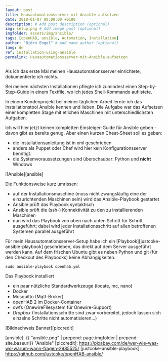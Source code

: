 ```yaml
---
layout: post
title: Hausautomationsserver mit Ansible aufsetzen
date: 2018-01-07 00:00:00 +0100
description: # Add post description (optional)
img: setup.png # Add image post (optional)
imgfolder: assets/img/ansible/
tags: [openHAB, ansible, Automation, Installation]
author: "Björn Engel" # Add name author (optional)
lang: de
ref: installation-using-ansible
permalink: Hausautomationsserver-mit-Ansible-aufsetzen
---
```

Als ich das erste Mal meinen Hausautomationsserver einrichtete, dokumentierte ich nichts.

Bei meinen nächsten Installationen pflegte ich zumindest einen Step-by-Step-Guide in einem Textfile, wo ich jedes Shell-Kommando auflistete. 

In einem Kundenprojekt bei meiner täglichen Arbeit lernte ich das Installationstool Ansible kennen und lieben. Die Aufgabe war das Aufsetzen einer kompletten Stage mit etlichen Maschinen mit unterschiedlichsten Aufgaben. 

Ich will hier jetzt keinen kompletten Einsteiger-Guide für Ansible geben - davon gibt es bereits genug. Aber einen kurzen Cheat-Sheet soll es geben:

* die Installationsanleitung ist in xml geschrieben
* anders als Puppet oder Chef wird hier kein Konfigurationsserver benötigt.
* die Systemvoraussetzungen sind überschaubar: Python und **nicht** Windows

![Ansible][ansible]

Die Funktionsweise kurz umrissen:

* auf der Installationsmaschine (muss nicht zwangsläufig eine der einzurichtenden Maschinen sein) wird das Ansible-Playbook gestartet
* Ansible prüft das Playbook syntaktisch
* Ansible prüft die (ssh-) Konnektivität zu den zu installierenden Maschinen
* nun wird das Playbook von oben nach unten Schritt für Schritt ausgeführt; dabei wird jeder Installationsschritt auf allen betroffenen Systemen parallel ausgeführt

Für mein Hausautomationsserver-Setup habe ich ein [Playbook][justcoke-ansible-playbook] geschrieben, das direkt auf dem Server ausgeführt werden kann. Auf dem frischen Ubuntu gibt es neben Python und git (für den Checkout des Playbooks) keine Abhängigkeiten.

~~~ shell
sudo ansible-playbook openhab.yml
~~~

Das Playbook installiert 

* ein paar nützliche Standardwerkzeuge (locate, mc, nano)
* Docker
* Mosquitto (Mqtt-Broker)
* openHAB 2 im Docker-Container
* owfs (OnewireFilesystem für Onewire-Support)
* *Dropbox* (Installationsschritte sind zwar vorbereitet, jedoch lassen sich einzelne Schritte nicht automatisieren...)

[Bildnachweis Banner][piccredit]

[ansible]: {{ "ansible.png" | prepend: page.imgfolder | prepend: site.baseurl}} "Ansible"
[piccredit]: https://pixabay.com/de/wer-wie-was-wo-warum-wann-fragen-2985525/ 
[justcoke-ansible-playbook]: https://github.com/justcoke/openHAB-ansible/